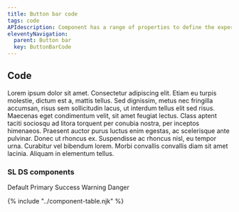 ```yaml
---
title: Button bar code
tags: code
APIdescription: Component has a range of properties to define the experience in different use cases.
eleventyNavigation:
  parent: Button bar
  key: ButtonBarCode
---
```


<section>

## Code

Lorem ipsum dolor sit amet. Consectetur adipiscing elit. Etiam eu turpis molestie, dictum est a, mattis tellus. Sed dignissim, metus nec fringilla accumsan, risus sem sollicitudin lacus, ut interdum tellus elit sed risus. Maecenas eget condimentum velit, sit amet feugiat lectus. Class aptent taciti sociosqu ad litora torquent per conubia nostra, per inceptos himenaeos. Praesent auctor purus luctus enim egestas, ac scelerisque ante pulvinar. Donec ut rhoncus ex. Suspendisse ac rhoncus nisl, eu tempor urna. Curabitur vel bibendum lorem. Morbi convallis convallis diam sit amet lacinia. Aliquam in elementum tellus.

### SL DS components

<div class="ds-example__code-wrapper">
  <sl-button fill="default" size="md">Default</sl-button>
  <sl-button fill="default" size="md" variant="primary">Primary</sl-button>
  <sl-button fill="default" size="md" variant="success">Success</sl-button>
  <sl-button fill="default" size="md" variant="warning">Warning</sl-button>
  <sl-button fill="default" size="md" variant="danger">Danger</sl-button>
</div>

</section>

{% include "../component-table.njk" %}